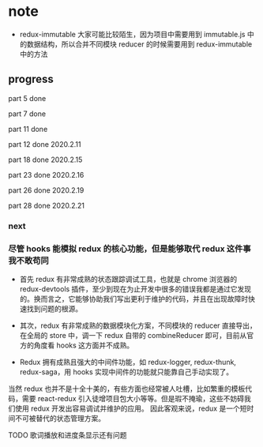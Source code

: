 # note

- redux-immutable 大家可能比较陌生，因为项目中需要用到 immutable.js 中的数据结构，所以合并不同模块 reducer 的时候需要用到 redux-immutable 中的方法

## progress

part 5 done

part 7 done

part 11 done

part 12 done 2020.2.11

part 18 done 2020.2.15

part 23 done 2020.2.16

part 26 done 2020.2.19

part 28 done 2020.2.21

### next

### 尽管 hooks 能模拟 redux 的核心功能，但是能够取代 redux 这件事我不敢苟同

- 首先 redux 有非常成熟的状态跟踪调试工具，也就是 chrome 浏览器的 redux-devtools 插件，至少到现在为止开发中很多的错误我都是通过它发现的。换而言之，它能够协助我们写出更利于维护的代码，并且在出现故障时快速找到问题的根源。

- 其次，redux 有非常成熟的数据模块化方案，不同模块的 reducer 直接导出，在全局的 store 中，调一下 redux 自带的 combineReducer 即可，目前从官方的角度看 hooks 这方面并不成熟。

- Redux 拥有成熟且强大的中间件功能，如 redux-logger, redux-thunk, redux-saga，用 hooks 实现中间件的功能就只能靠自己手动实现了。

当然 redux 也并不是十全十美的，有些方面也经常被人吐槽，比如繁重的模板代码，需要 react-redux 引入徒增项目包大小等等。但是瑕不掩瑜，这些不妨碍我们使用 redux 开发出容易调试并维护的应用。
因此客观来说，redux 是一个短时间不可被替代的状态管理方案。

TODO 歌词播放和进度条显示还有问题